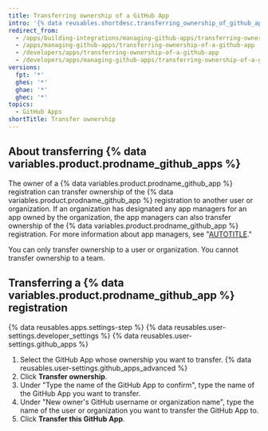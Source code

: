 ```yaml
---
title: Transferring ownership of a GitHub App
intro: '{% data reusables.shortdesc.transferring_ownership_of_github_apps %}'
redirect_from:
  - /apps/building-integrations/managing-github-apps/transferring-ownership-of-a-github-app
  - /apps/managing-github-apps/transferring-ownership-of-a-github-app
  - /developers/apps/transferring-ownership-of-a-github-app
  - /developers/apps/managing-github-apps/transferring-ownership-of-a-github-app
versions:
  fpt: '*'
  ghes: '*'
  ghae: '*'
  ghec: '*'
topics:
  - GitHub Apps
shortTitle: Transfer ownership
---
```


## About transferring {% data variables.product.prodname_github_apps %}

The owner of a {% data variables.product.prodname_github_app %} registration can transfer ownership of the {% data variables.product.prodname_github_app %} registration to another user or organization. If an organization has designated any app managers for an app owned by the organization, the app managers can also transfer ownership of the {% data variables.product.prodname_github_app %} registration. For more information about app managers, see "[AUTOTITLE](/organizations/managing-programmatic-access-to-your-organization/adding-and-removing-github-app-managers-in-your-organization)."

You can only transfer ownership to a user or organization. You cannot transfer ownership to a team.

## Transferring a {% data variables.product.prodname_github_app %} registration

{% data reusables.apps.settings-step %}
{% data reusables.user-settings.developer_settings %}
{% data reusables.user-settings.github_apps %}
1. Select the GitHub App whose ownership you want to transfer.
{% data reusables.user-settings.github_apps_advanced %}
1. Click **Transfer ownership**.
1. Under "Type the name of the GitHub App to confirm", type the name of the GitHub App you want to transfer.
1. Under "New owner's GitHub username or organization name", type the name of the user or organization you want to transfer the GitHub App to.
1. Click **Transfer this GitHub App**.
